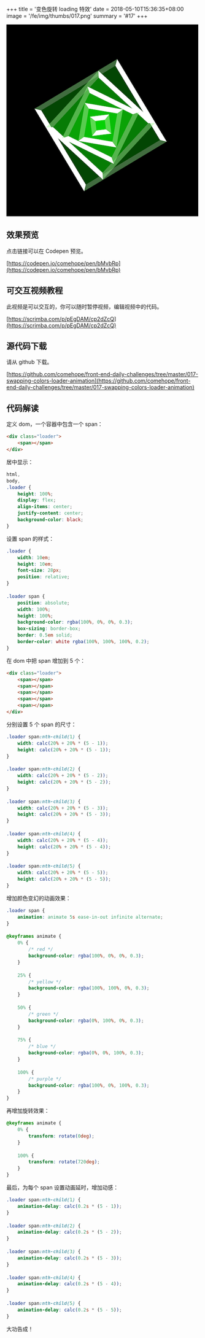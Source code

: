 +++
title = '变色旋转 loading 特效'
date = 2018-05-10T15:36:35+08:00
image = '/fe/img/thumbs/017.png'
summary = '#17'
+++

![](./work.png)

## 效果预览

点击链接可以在 Codepen 预览。

[https://codepen.io/comehope/pen/bMvbRp](https://codepen.io/comehope/pen/bMvbRp)

## 可交互视频教程

此视频是可以交互的，你可以随时暂停视频，编辑视频中的代码。

[https://scrimba.com/p/pEgDAM/cp2dZcQ](https://scrimba.com/p/pEgDAM/cp2dZcQ)

## 源代码下载

请从 github 下载。

[https://github.com/comehope/front-end-daily-challenges/tree/master/017-swapping-colors-loader-animation](https://github.com/comehope/front-end-daily-challenges/tree/master/017-swapping-colors-loader-animation)

## 代码解读

定义 dom，一个容器中包含一个 span：
```html
<div class="loader">
	<span></span>
</div>
```

居中显示：
```css
html,
body,
.loader {
	height: 100%;
	display: flex;
	align-items: center;
	justify-content: center;
	background-color: black;
}
```

设置 span 的样式：
```css
.loader {
	width: 10em;
	height: 10em;
	font-size: 28px;
	position: relative;
}

.loader span {
	position: absolute;
	width: 100%;
	height: 100%;
	background-color: rgba(100%, 0%, 0%, 0.3);
	box-sizing: border-box;
	border: 0.5em solid;
	border-color: white rgba(100%, 100%, 100%, 0.2);
}
```

在 dom 中把 span 增加到 5 个：
```html
<div class="loader">
	<span></span>
	<span></span>
	<span></span>
	<span></span>
	<span></span>
</div>
```

分别设置 5 个 span 的尺寸：
```css
.loader span:nth-child(1) {
	width: calc(20% + 20% * (5 - 1));
	height: calc(20% + 20% * (5 - 1));
}

.loader span:nth-child(2) {
	width: calc(20% + 20% * (5 - 2));
	height: calc(20% + 20% * (5 - 2));
}

.loader span:nth-child(3) {
	width: calc(20% + 20% * (5 - 3));
	height: calc(20% + 20% * (5 - 3));
}

.loader span:nth-child(4) {
	width: calc(20% + 20% * (5 - 4));
	height: calc(20% + 20% * (5 - 4));
}

.loader span:nth-child(5) {
	width: calc(20% + 20% * (5 - 5));
	height: calc(20% + 20% * (5 - 5));
}
```

增加颜色变幻的动画效果：
```css
.loader span {
	animation: animate 5s ease-in-out infinite alternate;
}

@keyframes animate {
	0% {
		/* red */
		background-color: rgba(100%, 0%, 0%, 0.3);
	}

	25% {
		/* yellow */
		background-color: rgba(100%, 100%, 0%, 0.3);
	}

	50% {
		/* green */
		background-color: rgba(0%, 100%, 0%, 0.3);
	}

	75% {
		/* blue */
		background-color: rgba(0%, 0%, 100%, 0.3);
	}

	100% {
		/* purple */
		background-color: rgba(100%, 0%, 100%, 0.3);
	}
}
```

再增加旋转效果：
```css
@keyframes animate {
	0% {
		transform: rotate(0deg);
	}

	100% {
		transform: rotate(720deg);
	}
}
```

最后，为每个 span 设置动画延时，增加动感：
```css
.loader span:nth-child(1) {
	animation-delay: calc(0.2s * (5 - 1));
}

.loader span:nth-child(2) {
	animation-delay: calc(0.2s * (5 - 2));
}

.loader span:nth-child(3) {
	animation-delay: calc(0.2s * (5 - 3));
}

.loader span:nth-child(4) {
	animation-delay: calc(0.2s * (5 - 4));
}

.loader span:nth-child(5) {
	animation-delay: calc(0.2s * (5 - 5));
}
```

大功告成！
